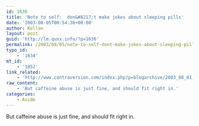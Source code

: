 ```yaml
---
id: 1636
title: 'Note to self:  don&#8217;t make jokes about sleeping pills'
date: '2003-08-05T00:54:36+00:00'
author: Kellan
layout: post
guid: 'http://lm.quxx.info/?p=1636'
permalink: /2003/08/05/note-to-self-dont-make-jokes-about-sleeping-pills/
typo_id:
    - '1634'
mt_id:
    - '1052'
link_related:
    - 'http://www.contraversion.com/index.php?p=blogarchive/2003_08_01_archive.php#105977212643758015'
raw_content:
    - 'But caffeine abuse is just fine, and should fit right in.'
categories:
    - Aside
---
```


But caffeine abuse is just fine, and should fit right in.